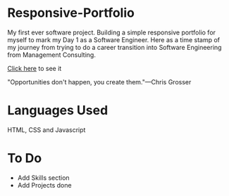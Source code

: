 # Responsive-Portfolio
My first ever software project. Building a simple responsive portfolio for myself to mark my Day 1 as a Software Engineer. Here as a time stamp of my journey from trying to do a career transition into Software Engineering from Management Consulting. 

[Click here](https://le-jared.github.io/Responsive-Portfolio/) to see it

"Opportunities don't happen, you create them."—Chris Grosser

# Languages Used
HTML, CSS and Javascript

# To Do
- Add Skills section
- Add Projects done


